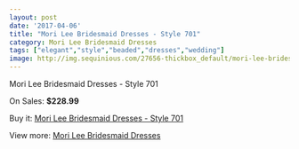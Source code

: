 ```yaml
---
layout: post
date: '2017-04-06'
title: "Mori Lee Bridesmaid Dresses - Style 701"
category: Mori Lee Bridesmaid Dresses
tags: ["elegant","style","beaded","dresses","wedding"]
image: http://img.sequinious.com/27656-thickbox_default/mori-lee-bridesmaid-dresses-style-701.jpg
---
```

Mori Lee Bridesmaid Dresses - Style 701

On Sales: **$228.99**
<a href="https://www.sequinious.com/mori-lee-bridesmaid-dresses/5091-mori-lee-bridesmaid-dresses-style-701.html"><amp-img layout="responsive" width="600" height="600" src="//img.sequinious.com/27656-thickbox_default/mori-lee-bridesmaid-dresses-style-701.jpg" alt="Mori Lee Bridesmaid Dresses - Style 701 0" /></a>
<a href="https://www.sequinious.com/mori-lee-bridesmaid-dresses/5091-mori-lee-bridesmaid-dresses-style-701.html"><amp-img layout="responsive" width="600" height="600" src="//img.sequinious.com/27661-thickbox_default/mori-lee-bridesmaid-dresses-style-701.jpg" alt="Mori Lee Bridesmaid Dresses - Style 701 1" /></a>
<a href="https://www.sequinious.com/mori-lee-bridesmaid-dresses/5091-mori-lee-bridesmaid-dresses-style-701.html"><amp-img layout="responsive" width="600" height="600" src="//img.sequinious.com/27660-thickbox_default/mori-lee-bridesmaid-dresses-style-701.jpg" alt="Mori Lee Bridesmaid Dresses - Style 701 2" /></a>
<a href="https://www.sequinious.com/mori-lee-bridesmaid-dresses/5091-mori-lee-bridesmaid-dresses-style-701.html"><amp-img layout="responsive" width="600" height="600" src="//img.sequinious.com/27659-thickbox_default/mori-lee-bridesmaid-dresses-style-701.jpg" alt="Mori Lee Bridesmaid Dresses - Style 701 3" /></a>
<a href="https://www.sequinious.com/mori-lee-bridesmaid-dresses/5091-mori-lee-bridesmaid-dresses-style-701.html"><amp-img layout="responsive" width="600" height="600" src="//img.sequinious.com/27658-thickbox_default/mori-lee-bridesmaid-dresses-style-701.jpg" alt="Mori Lee Bridesmaid Dresses - Style 701 4" /></a>
<a href="https://www.sequinious.com/mori-lee-bridesmaid-dresses/5091-mori-lee-bridesmaid-dresses-style-701.html"><amp-img layout="responsive" width="600" height="600" src="//img.sequinious.com/27657-thickbox_default/mori-lee-bridesmaid-dresses-style-701.jpg" alt="Mori Lee Bridesmaid Dresses - Style 701 5" /></a>

Buy it: [Mori Lee Bridesmaid Dresses - Style 701](https://www.sequinious.com/mori-lee-bridesmaid-dresses/5091-mori-lee-bridesmaid-dresses-style-701.html "Mori Lee Bridesmaid Dresses - Style 701")

View more: [Mori Lee Bridesmaid Dresses](https://www.sequinious.com/43-mori-lee-bridesmaid-dresses "Mori Lee Bridesmaid Dresses")